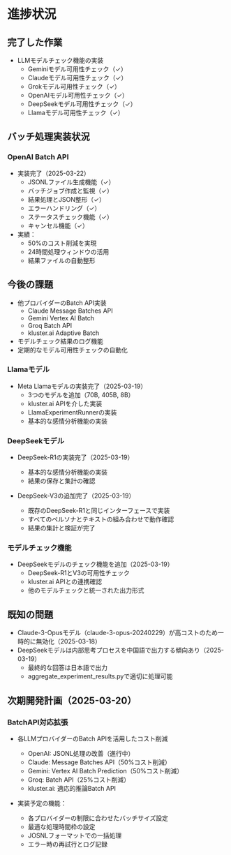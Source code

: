 # 進捗状況

## 完了した作業
- LLMモデルチェック機能の実装
  - Geminiモデル可用性チェック（✓）
  - Claudeモデル可用性チェック（✓）
  - Grokモデル可用性チェック（✓）
  - OpenAIモデル可用性チェック（✓）
  - DeepSeekモデル可用性チェック（✓）
  - Llamaモデル可用性チェック（✓）

## バッチ処理実装状況

### OpenAI Batch API
- 実装完了（2025-03-22）
  - JSONLファイル生成機能（✓）
  - バッチジョブ作成と監視（✓）
  - 結果処理とJSON整形（✓）
  - エラーハンドリング（✓）
  - ステータスチェック機能（✓）
  - キャンセル機能（✓）
- 実績：
  - 50%のコスト削減を実現
  - 24時間処理ウィンドウの活用
  - 結果ファイルの自動整形

## 今後の課題
- 他プロバイダーのBatch API実装
  - Claude Message Batches API
  - Gemini Vertex AI Batch
  - Groq Batch API
  - kluster.ai Adaptive Batch
- モデルチェック結果のログ機能
- 定期的なモデル可用性チェックの自動化

### Llamaモデル
- Meta Llamaモデルの実装完了（2025-03-19）
  - 3つのモデルを追加（70B, 405B, 8B）
  - kluster.ai APIを介した実装
  - LlamaExperimentRunnerの実装
  - 基本的な感情分析機能の実装

### DeepSeekモデル
- DeepSeek-R1の実装完了（2025-03-19）
  - 基本的な感情分析機能の実装
  - 結果の保存と集計の確認
  
- DeepSeek-V3の追加完了（2025-03-19）
  - 既存のDeepSeek-R1と同じインターフェースで実装
  - すべてのペルソナとテキストの組み合わせで動作確認
  - 結果の集計と検証が完了

### モデルチェック機能
- DeepSeekモデルのチェック機能を追加（2025-03-19）
  - DeepSeek-R1とV3の可用性チェック
  - kluster.ai APIとの連携確認
  - 他のモデルチェックと統一された出力形式

## 既知の問題
- Claude-3-Opusモデル（claude-3-opus-20240229）が高コストのため一時的に無効化（2025-03-18）
- DeepSeekモデルは内部思考プロセスを中国語で出力する傾向あり（2025-03-19）
  - 最終的な回答は日本語で出力
  - aggregate_experiment_results.pyで適切に処理可能

## 次期開発計画（2025-03-20）
### BatchAPI対応拡張
- 各LLMプロバイダーのBatch APIを活用したコスト削減
  - OpenAI: JSONL処理の改善（進行中）
  - Claude: Message Batches API（50%コスト削減）
  - Gemini: Vertex AI Batch Prediction（50%コスト削減）
  - Groq: Batch API（25%コスト削減）
  - kluster.ai: 適応的推論Batch API

- 実装予定の機能：
  - 各プロバイダーの制限に合わせたバッチサイズ設定
  - 最適な処理時間枠の設定
  - JOSNLフォーマットでの一括処理
  - エラー時の再試行とログ記録
